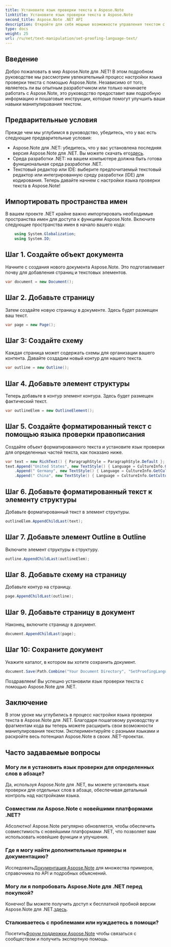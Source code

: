 ```yaml
---
title: Установите язык проверки текста в Aspose.Note
linktitle: Установите язык проверки текста в Aspose.Note
second_title: Aspose.Note .NET API
description: Откройте для себя мощные возможности управления текстом с помощью Aspose.Note для .NET. Легко настройте язык проверки с помощью пошаговых инструкций. Улучшите свои .NET-проекты прямо сейчас!
type: docs
weight: 25
url: /ru/net/text-manipulation/set-proofing-language-text/
---
```

## Введение
Добро пожаловать в мир Aspose.Note для .NET! В этом подробном руководстве мы рассмотрим увлекательный процесс настройки языка проверки текста с помощью Aspose.Note. Независимо от того, являетесь ли вы опытным разработчиком или только начинаете работать с Aspose.Note, это руководство предоставит вам подробную информацию и пошаговые инструкции, которые помогут улучшить ваши навыки манипулирования текстом.
## Предварительные условия
Прежде чем мы углубимся в руководство, убедитесь, что у вас есть следующие предварительные условия:
- Aspose.Note для .NET: убедитесь, что у вас установлена последняя версия Aspose.Note для .NET. Вы можете скачать его[здесь](https://releases.aspose.com/note/net/).
- Среда разработки .NET: на вашем компьютере должна быть готова функциональная среда разработки .NET.
- Текстовый редактор или IDE: выберите предпочитаемый текстовый редактор или интегрированную среду разработки (IDE) для кодирования.
Теперь давайте начнем с настройки языка проверки текста в Aspose.Note!
## Импортировать пространства имен
В вашем проекте .NET крайне важно импортировать необходимые пространства имен для доступа к функциям Aspose.Note. Включите следующие пространства имен в начало вашего кода:
```csharp
    using System.Globalization;
    using System.IO;
```
## Шаг 1. Создайте объект документа
Начните с создания нового документа Aspose.Note. Это подготавливает почву для добавления страниц и текстовых элементов.
```csharp
var document = new Document();
```
## Шаг 2. Добавьте страницу
Затем создайте новую страницу в документе. Здесь будет размещен ваш текст.
```csharp
var page = new Page();
```
## Шаг 3: Создайте схему
Каждая страница может содержать схемы для организации вашего контента. Давайте создадим новый контур для нашего текста.
```csharp
var outline = new Outline();
```
## Шаг 4. Добавьте элемент структуры
Теперь добавьте в контур элемент контура. Здесь будет размещен фактический текст.
```csharp
var outlineElem = new OutlineElement();
```
## Шаг 5. Создайте форматированный текст с помощью языка проверки правописания
Создайте объект форматированного текста и установите язык проверки для определенных частей текста, как показано ниже.
```csharp
var text = new RichText() { ParagraphStyle = ParagraphStyle.Default };
text.Append("United States", new TextStyle() { Language = CultureInfo.GetCultureInfo("en-US") })
    .Append(" Germany", new TextStyle() { Language = CultureInfo.GetCultureInfo("de-DE") })
    .Append(" China", new TextStyle() { Language = CultureInfo.GetCultureInfo("zh-CN") });
```
## Шаг 6. Добавьте форматированный текст к элементу структуры
Добавьте форматированный текст в элемент структуры.
```csharp
outlineElem.AppendChildLast(text);
```
## Шаг 7. Добавьте элемент Outline в Outline
Включите элемент структуры в структуру.
```csharp
outline.AppendChildLast(outlineElem);
```
## Шаг 8. Добавьте схему на страницу
Добавьте контур на страницу.
```csharp
page.AppendChildLast(outline);
```
## Шаг 9. Добавьте страницу в документ
Наконец, включите страницу в документ.
```csharp
document.AppendChildLast(page);
```
## Шаг 10: Сохраните документ
Укажите каталог, в котором вы хотите сохранить документ.
```csharp
document.Save(Path.Combine("Your Document Directory", "SetProofingLanguageForText.one"));
```
Поздравляем! Вы успешно установили язык проверки текста с помощью Aspose.Note для .NET.
## Заключение
В этом уроке мы углубились в процесс настройки языка проверки текста в Aspose.Note для .NET. Благодаря пошаговому руководству и фрагментам кода вы теперь можете расширить свои возможности манипулирования текстом. Экспериментируйте с разными языками и раскройте весь потенциал Aspose.Note в своих .NET-проектах.

## Часто задаваемые вопросы
### Могу ли я установить язык проверки для определенных слов в абзаце?
Да, используя Aspose.Note для .NET, вы можете установить язык проверки для отдельных слов в абзаце, обеспечивая детальный контроль над настройками языка.
### Совместим ли Aspose.Note с новейшими платформами .NET?
Абсолютно! Aspose.Note регулярно обновляется, чтобы обеспечить совместимость с новейшими платформами .NET, что позволяет вам использовать новейшие функции и улучшения.
### Где я могу найти дополнительные примеры и документацию?
 Исследовать[Документация Aspose.Note](https://reference.aspose.com/note/net/) для множества примеров, справочника по API и подробных объяснений.
### Могу ли я попробовать Aspose.Note для .NET перед покупкой?
 Конечно! Вы можете получить доступ к бесплатной пробной версии Aspose.Note для .NET.[здесь](https://releases.aspose.com/).
### Сталкиваетесь с проблемами или нуждаетесь в помощи?
 Посетить[Форум поддержки Aspose.Note](https://forum.aspose.com/c/note/28) чтобы связаться с сообществом и получить экспертную помощь.